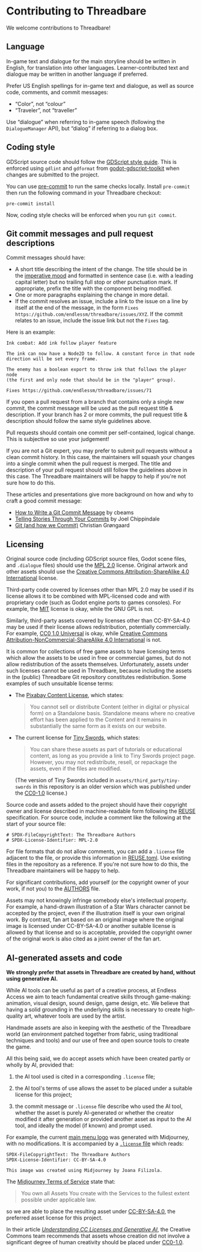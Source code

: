 <!--
SPDX-FileCopyrightText: The Threadbare Authors
SPDX-License-Identifier: MPL-2.0
-->
# Contributing to Threadbare

We welcome contributions to Threadbare!

## Language

In-game text and dialogue for the main storyline should be written in English,
for translation into other languages. Learner-contributed text and dialogue may
be written in another language if preferred.

Prefer US English spellings for in-game text and dialogue, as well as source
code, comments, and commit messages:

- “Color”, not “colour”
- “Traveler”, not “traveller”

Use “dialogue” when referring to in-game speech (following the `DialogueManager`
API), but “dialog” if referring to a dialog box.

## Coding style

GDScript source code should follow the [GDScript style guide][]. This is
enforced using `gdlint` and `gdformat` from [godot-gdscript-toolkit][] when
changes are submitted to the project.

You can use [pre-commit][] to run the same checks locally. Install `pre-commit`
then run the following command in your Threadbare checkout:

```
pre-commit install
```

Now, coding style checks will be enforced when you run `git commit`.

[GDScript style guide]: https://docs.godotengine.org/en/stable/tutorials/scripting/gdscript/gdscript_styleguide.html
[godot-gdscript-toolkit]: https://github.com/Scony/godot-gdscript-toolkit
[pre-commit]: https://pre-commit.com/

## Git commit messages and pull request descriptions

Commit messages should have:

- A short title describing the intent of the change. The title should be in the
  [imperative mood][] and formatted in sentence case (i.e. with a leading
  capital letter) but no trailing full stop or other punctuation mark. If
  appropriate, prefix the title with the component being modified.
- One or more paragraphs explaining the change in more detail.
- If the commit resolves an issue, include a link to the issue on a line by
  itself at the end of the message, in the form `Fixes
  https://github.com/endlessm/threadbare/issues/XYZ`. If the commit
  relates to an issue, include the issue link but not the `Fixes` tag.

[imperative mood]: https://en.wikipedia.org/wiki/Imperative_mood

Here is an example:

```
Ink combat: Add ink follow player feature

The ink can now have a Node2D to follow. A constant force in that node
direction will be set every frame.

The enemy has a boolean export to throw ink that follows the player node
(the first and only node that should be in the "player" group).

Fixes https://github.com/endlessm/threadbare/issues/71
```

If you open a pull request from a branch that contains only a single new commit,
the commit message will be used as the pull request title & description. If
your branch has 2 or more commits, the pull request title & description should
follow the same style guidelines above.

Pull requests should contain one commit per self-contained, logical change.
This is subjective so use your judgement!

If you are not a Git expert, you may prefer to submit pull requests without a
clean commit history. In this case, the maintainers will squash your changes
into a single commit when the pull request is merged. The title and description
of your pull request should still follow the guidelines above in this case. The
Threadbare maintainers will be happy to help if you're not sure how to do this.

These articles and presentations give more background on how and why to craft a
good commit message:

- [How to Write a Git Commit Message](https://cbea.ms/git-commit/) by cbeams
- [Telling Stories Through Your Commits](https://blog.mocoso.co.uk/posts/talks/telling-stories-through-your-commits)
  by Joel Chippindale
- [Git (and how we Commit)](https://groengaard.dev/blog/git-and-how-we-commit)
  Christian Grøngaard

## Licensing

Original source code (including GDScript source files, Godot scene files, and
`.dialogue` files) should use the [MPL 2.0](../LICENSES/MPL-2.0.txt) license.
Original artwork and other assets should use the [Creative Commons
Attribution-ShareAlike 4.0 International](../LICENSES/CC-BY-SA-4.0.txt) license.

Third-party code covered by licenses other than MPL 2.0 may be used if its
license allows it to be combined with MPL-licensed code and with proprietary
code (such as Godot engine ports to games consoles). For example, the
[MIT](../LICENSES/MIT.txt) license is okay, while the GNU GPL is not.

Similarly, third-party assets covered by licenses other than CC-BY-SA-4.0 may be
used if their license allows redistribution, potentially commercially. For
example, [CC0 1.0 Universal](../LICENSES/CC0-1.0) is okay, while
[Creative Commons Attribution-NonCommercial-ShareAlike 4.0
International](https://creativecommons.org/licenses/by-nc-sa/4.0/deed.en) is
not.

It is common for collections of free game assets to have licensing terms which
allow the assets to be used in free or commercial games, but do not allow
redistribution of the assets themselves. Unfortunately, assets under such
licenses cannot be used in Threadbare, because including the assets in the
(public) Threadbare Git repository constitutes redistribution. Some examples of
such unsuitable license terms:

- The [Pixabay Content License](https://pixabay.com/service/license-summary/),
  which states:

  > You cannot sell or distribute Content (either in digital or physical form)
  > on a Standalone basis. Standalone means where no creative effort has been
  > applied to the Content and it remains in substantially the same form as it
  > exists on our website.

- The current license for [Tiny
  Swords](https://pixelfrog-assets.itch.io/tiny-swords), which states:

  > You can share these assets as part of tutorials or educational content, as
  > long as you provide a link to Tiny Swords project page. However, you may not
  > redistribute, resell, or repackage the assets, even if the files are
  > modified.

  (The version of Tiny Swords included in `assets/third_party/tiny-swords` in
  this repository is an older version which was published under the
  [CC0-1.0](../LICENSES/CC0-1.0.txt) license.)

Source code and assets added to the project should have their copyright owner
and license described in machine-readable form following the
[REUSE](https://reuse.software/) specification. For source code, include a
comment like the following at the start of your source file:

```GDScript
# SPDX-FileCopyrightText: The Threadbare Authors
# SPDX-License-Identifier: MPL-2.0
```

For file formats that do not allow comments, you can add a `.license` file
adjacent to the file, or provide this information in
[REUSE.toml](../REUSE.toml). Use existing files in the repository as a
reference. If you're not sure how to do this, the Threadbare maintainers will be
happy to help.

For significant contributions, add yourself (or the copyright owner of your
work, if not you) to the [AUTHORS](../AUTHORS) file.

Assets may not knowingly infringe somebody else's intellectual property. For
example, a hand-drawn illustration of a Star Wars character cannot be accepted
by the project, even if the illustration itself is your own original work. By
contrast, fan art based on an original image where the original image is
licensed under CC-BY-SA-4.0 or another suitable license is allowed by that
license and so is acceptable, provided the copyright owner of the original work
is also cited as a joint owner of the fan art.

## AI-generated assets and code

**We strongly prefer that assets in Threadbare are created by hand, without
using generative AI.**

While AI tools can be useful as part of a creative process, at Endless Access we
aim to teach fundamental creative skills through game-making: animation, visual
design, sound design, game design, etc. We believe that having a solid grounding
in the underlying skills is necessary to create high-quality art, whatever tools
are used by the artist.

Handmade assets are also in keeping with the aesthetic of the Threadbare world
(an environment patched together from fabric, using traditional techniques and
tools) and our use of free and open source tools to create the game.

All this being said, we do accept assets which have been created partly or
wholly by AI, provided that:

1. the AI tool used is cited in a corresponding `.license` file;

2. the AI tool's terms of use allows the asset to be placed under a suitable
   license for this project;

3. the commit message or `.license` file describe who used the AI tool, whether
   the asset is purely AI-generated or whether the creator modified it after
   generation or provided another asset as input to the AI tool, and ideally the
   model (if known) and prompt used.

For example, the current
[main menu logo](../assets/first_party/logo/threadbare-logo.png)
was generated with Midjourney, with no modifications. It is accompanied by a
[`.license` file](../assets/first_party/logo/threadbare-logo.png.license)
which reads:

```
SPDX-FileCopyrightText: The Threadbare Authors
SPDX-License-Identifier: CC-BY-SA-4.0

This image was created using Midjourney by Joana Filizola.
```

The [Midjourney Terms of Service][midjourney-tos] state that:

> You own all Assets You create with the Services to the fullest extent possible
> under applicable law.

so we are able to place the resulting asset under
[CC-BY-SA-4.0](../LICENSES/CC-BY-SA-4.0.txt), the preferred asset license for
this project.

In their article
[*Understanding CC Licenses and Generative AI*][cc-ai],
the Creative Commons team recommends that assets whose creation did not involve
a significant degree of human creativity should be placed under
[CC0-1.0](../LICENSES/CC0-1.0.txt).

[midjourney-tos]: https://docs.midjourney.com/hc/en-us/articles/32083055291277-Terms-of-Service
[cc-ai]: https://creativecommons.org/2023/08/18/understanding-cc-licenses-and-generative-ai/
